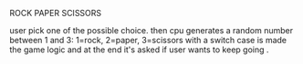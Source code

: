 ROCK PAPER SCISSORS

user pick one of the possible choice. 
then cpu generates a random number between 1 and 3: 1=rock, 2=paper, 3=scissors
with a switch case is made the game logic and at the end it's asked if user wants to keep going .
